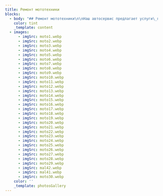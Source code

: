 ```yaml
---
title: Ремонт мототехники
blocks:
  - body: "## Ремонт мототехники\n\nНаш автосервис предлагает услуги\_покраски и восстановления мототехники\_в Санкт-Петербурге (мотоциклов, квадроциклов, питбайков, мопедов, снегоходов)!\n\n\nСпециализируемся на следующих видах работ:\n\n* Покраска и восстановление пластиковых элементов (крылья, боковины, хаггег и т.д.)\n* Покраска и ремонт металлических элементов (бак, обтекатель и т.д.);\n* Покраска рамы;\n* Покраска колёсных дисков;\n* Покраска шлемов (интегралы, кроссовые, модуляры);\n* Восстановление оптики (фары, стоп-сигналы);\n* Снятие и установка элементов кузова мототехники;\n* Детейлинг.\n\n\n\n"
    color: tint
    _template: content
  - images:
      - imgSrc: moto1.webp
      - imgSrc: moto2.webp
      - imgSrc: moto3.webp
      - imgSrc: moto4.webp
      - imgSrc: moto5.webp
      - imgSrc: moto6.webp
      - imgSrc: moto7.webp
      - imgSrc: moto8.webp
      - imgSrc: moto9.webp
      - imgSrc: moto10.webp
      - imgSrc: moto11.webp
      - imgSrc: moto12.webp
      - imgSrc: moto13.webp
      - imgSrc: moto14.webp
      - imgSrc: moto15.webp
      - imgSrc: moto16.webp
      - imgSrc: moto17.webp
      - imgSrc: moto18.webp
      - imgSrc: moto19.webp
      - imgSrc: moto20.webp
      - imgSrc: moto21.webp
      - imgSrc: moto22.webp
      - imgSrc: moto23.webp
      - imgSrc: moto24.webp
      - imgSrc: moto25.webp
      - imgSrc: moto26.webp
      - imgSrc: moto27.webp
      - imgSrc: moto28.webp
      - imgSrc: moto29.webp
      - imgSrc: mal42.webp
      - imgSrc: mal41.webp
      - imgSrc: moto30.webp
    color: ''
    _template: photosGallery
---
```



